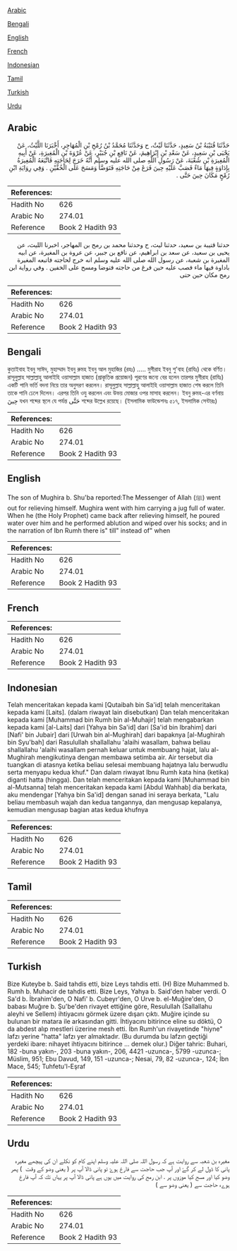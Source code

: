 [Arabic](#arabic)

[Bengali](#bengali)

[English](#english)

[French](#french)

[Indonesian](#indonesian)

[Tamil](#tamil)

[Turkish](#turkish)

[Urdu](#urdu)

## Arabic


<div dir="rtl" lang="ar" style={{fontSize:'larger',backgroundColor:'#f8f9fa',padding:20}}>
حَدَّثَنَا قُتَيْبَةُ بْنُ سَعِيدٍ، حَدَّثَنَا لَيْثٌ، ح وَحَدَّثَنَا مُحَمَّدُ بْنُ رُمْحِ بْنِ الْمُهَاجِرِ، أَخْبَرَنَا اللَّيْثُ، عَنْ يَحْيَى بْنِ سَعِيدٍ، عَنْ سَعْدِ بْنِ إِبْرَاهِيمَ، عَنْ نَافِعِ بْنِ جُبَيْرٍ، عَنْ عُرْوَةَ بْنِ الْمُغِيرَةِ، عَنْ أَبِيهِ الْمُغِيرَةِ بْنِ شُعْبَةَ، عَنْ رَسُولِ اللَّهِ صلى الله عليه وسلم أَنَّهُ خَرَجَ لِحَاجَتِهِ فَاتَّبَعَهُ الْمُغِيرَةُ بِإِدَاوَةٍ فِيهَا مَاءٌ فَصَبَّ عَلَيْهِ حِينَ فَرَغَ مِنْ حَاجَتِهِ فَتَوَضَّأَ وَمَسَحَ عَلَى الْخُفَّيْنِ ‏.‏ وَفِي رِوَايَةِ ابْنِ رُمْحٍ مَكَانَ حِينَ حَتَّى ‏.‏
</div>
<div style={{backgroundColor:'#f8f9fa',padding:20, marginBottom: 10}}><table> <thead> <tr> <th>References:</th> <th></th> </tr> </thead> <tbody><tr><td>Hadith No</td><td>626</td></tr><tr><td>Arabic No</td><td>274.01</td></tr><tr><td>Reference</td><td>Book 2 Hadith 93</td></tr></tbody></table></div>


<div dir="rtl" lang="ar" style={{fontSize:'larger',backgroundColor:'#f8f9fa',padding:20}}>
حدثنا قتيبة بن سعيد، حدثنا ليث، ح وحدثنا محمد بن رمح بن المهاجر، اخبرنا الليث، عن يحيى بن سعيد، عن سعد بن ابراهيم، عن نافع بن جبير، عن عروة بن المغيرة، عن ابيه المغيرة بن شعبة، عن رسول الله صلى الله عليه وسلم انه خرج لحاجته فاتبعه المغيرة باداوة فيها ماء فصب عليه حين فرغ من حاجته فتوضا ومسح على الخفين . وفي رواية ابن رمح مكان حين حتى
</div>
<div style={{backgroundColor:'#f8f9fa',padding:20, marginBottom: 10}}><table> <thead> <tr> <th>References:</th> <th></th> </tr> </thead> <tbody><tr><td>Hadith No</td><td>626</td></tr><tr><td>Arabic No</td><td>274.01</td></tr><tr><td>Reference</td><td>Book 2 Hadith 93</td></tr></tbody></table></div>

## Bengali


<div dir="ltr" lang="bn" style={{fontSize:'larger',backgroundColor:'#f8f9fa',padding:20}}>
কুতাইবাহ ইবনু সাঈদ, মুহাম্মাদ ইবনু রুমহ ইবনু আল মুহাজির (রহঃ) ..... মুগীরাহ ইবনু শু'বাহ (রাযিঃ) থেকে বর্ণিত। রাসূলুল্লাহ সাল্লাল্লাহু আলাইহি ওয়াসাল্লাম হাজাত (প্রাকৃতিক প্রয়োজন) পূরণের জন্যে বের হলেন তারপর মুগীরাহ (রাযিঃ) একটি পানি ভর্তি বদনা নিয়ে তার অনুসরণ করলেন। রাসূলুল্লাহ সাল্লাল্লাহু আলাইহি ওয়াসাল্লাম হাজাত শেষ করলে তিনি তাকে পানি ঢেলে দিলেন। এরপর তিনি ওযু করলেন এবং উভয় মোজার ওপর মাসাহ করলেন। ইবনু রুমহ-এর বর্ণনায় حِينَ যখন শব্দের স্থলে যে পর্যন্ত حَتَّى শব্দের উল্লেখ রয়েছে। (ইসলামিক ফাউন্ডেশনঃ ৫১৭, ইসলামিক সেন্টারঃ)
</div>
<div style={{backgroundColor:'#f8f9fa',padding:20, marginBottom: 10}}><table> <thead> <tr> <th>References:</th> <th></th> </tr> </thead> <tbody><tr><td>Hadith No</td><td>626</td></tr><tr><td>Arabic No</td><td>274.01</td></tr><tr><td>Reference</td><td>Book 2 Hadith 93</td></tr></tbody></table></div>

## English


<div dir="ltr" lang="en" style={{fontSize:'larger',backgroundColor:'#f8f9fa',padding:20}}>
The son of Mughira b. Shu'ba reported:The Messenger of Allah (ﷺ) went out for relieving himself. Mughira went with him carrying a jug full of water. When he (the Holy Prophet) came back after relieving himself, he poured water over him and he performed ablution and wiped over his socks; and in the narration of Ibn Rumh there is" till" instead of" when
</div>
<div style={{backgroundColor:'#f8f9fa',padding:20, marginBottom: 10}}><table> <thead> <tr> <th>References:</th> <th></th> </tr> </thead> <tbody><tr><td>Hadith No</td><td>626</td></tr><tr><td>Arabic No</td><td>274.01</td></tr><tr><td>Reference</td><td>Book 2 Hadith 93</td></tr></tbody></table></div>

## French


<div dir="ltr" lang="fr" style={{fontSize:'larger',backgroundColor:'#f8f9fa',padding:20}}>

</div>
<div style={{backgroundColor:'#f8f9fa',padding:20, marginBottom: 10}}><table> <thead> <tr> <th>References:</th> <th></th> </tr> </thead> <tbody><tr><td>Hadith No</td><td>626</td></tr><tr><td>Arabic No</td><td>274.01</td></tr><tr><td>Reference</td><td>Book 2 Hadith 93</td></tr></tbody></table></div>

## Indonesian


<div dir="ltr" lang="id" style={{fontSize:'larger',backgroundColor:'#f8f9fa',padding:20}}>
Telah menceritakan kepada kami [Qutaibah bin Sa'id] telah menceritakan kepada kami [Laits]. (dalam riwayat lain disebutkan) Dan telah menceritakan kepada kami [Muhammad bin Rumh bin al-Muhajir] telah mengabarkan kepada kami [al-Laits] dari [Yahya bin Sa'id] dari [Sa'id bin Ibrahim] dari [Nafi' bin Jubair] dari [Urwah bin al-Mughirah] dari bapaknya [al-Mughirah bin Syu'bah] dari Rasulullah shallallahu 'alaihi wasallam, bahwa beliau shallallahu 'alaihi wasallam pernah keluar untuk membuang hajat, lalu al-Mughirah mengikutinya dengan membawa setimba air. Air tersebut dia tuangkan di atasnya ketika beliau selesai membuang hajatnya lalu berwudlu serta menyapu kedua khuf." Dan dalam riwayat Ibnu Rumh kata hina (ketika) diganti hatta (hingga). Dan telah menceritakan kepada kami [Muhammad bin al-Mutsanna] telah menceritakan kepada kami [Abdul Wahhab] dia berkata, aku mendengar [Yahya bin Sa'id] dengan sanad ini seraya berkata, "Lalu beliau membasuh wajah dan kedua tangannya, dan mengusap kepalanya, kemudian mengusap bagian atas kedua khufnya
</div>
<div style={{backgroundColor:'#f8f9fa',padding:20, marginBottom: 10}}><table> <thead> <tr> <th>References:</th> <th></th> </tr> </thead> <tbody><tr><td>Hadith No</td><td>626</td></tr><tr><td>Arabic No</td><td>274.01</td></tr><tr><td>Reference</td><td>Book 2 Hadith 93</td></tr></tbody></table></div>

## Tamil


<div dir="ltr" lang="ta" style={{fontSize:'larger',backgroundColor:'#f8f9fa',padding:20}}>

</div>
<div style={{backgroundColor:'#f8f9fa',padding:20, marginBottom: 10}}><table> <thead> <tr> <th>References:</th> <th></th> </tr> </thead> <tbody><tr><td>Hadith No</td><td>626</td></tr><tr><td>Arabic No</td><td>274.01</td></tr><tr><td>Reference</td><td>Book 2 Hadith 93</td></tr></tbody></table></div>

## Turkish


<div dir="ltr" lang="tr" style={{fontSize:'larger',backgroundColor:'#f8f9fa',padding:20}}>
Bize Kuteybe b. Said tahdis etti, bize Leys tahdis etti. (H) Bize Muhammed b. Rumh b. Muhacir de tahdis etti. Bize Leys, Yahya b. Said'den haber verdi. O Sa'd b. İbrahim'den, O Nafi' b. Cubeyr'den, O Urve b. el-Muğire'den, O babası Muğıre b. Şu'be'den rivayet ettiğine göre, Resulullah (Sallallahu aleyhi ve Sellem) ihtiyacını görmek üzere dışarı çıktı. Muğire içinde su bulunan bir matara ile arkasından gitti. İhtiyacını bitirince eline su döktü, O da abdest alıp mestleri üzerine mesh etti. İbn Rumh'un rivayetinde "hiyne" lafzı yerine "hatta" lafzı yer almaktadır. (Bu durumda bu lafzın geçtiği yerdeki ibare: nihayet ihtiyacını bitirince ... demek olur.) Diğer tahric: Buhari, 182 -buna yakın-, 203 -buna yakın-, 206, 4421 -uzunca-, 5799 -uzunca-; Müslim, 951; Ebu Davud, 149, 151 -uzunca-; Nesai, 79, 82 -uzunca-, 124; İbn Mace, 545; Tuhfetu'l-Eşraf
</div>
<div style={{backgroundColor:'#f8f9fa',padding:20, marginBottom: 10}}><table> <thead> <tr> <th>References:</th> <th></th> </tr> </thead> <tbody><tr><td>Hadith No</td><td>626</td></tr><tr><td>Arabic No</td><td>274.01</td></tr><tr><td>Reference</td><td>Book 2 Hadith 93</td></tr></tbody></table></div>

## Urdu


<div dir="rtl" lang="ur" style={{fontSize:'larger',backgroundColor:'#f8f9fa',padding:20}}>
مغیرہ ‌بن ‌شعبہ ‌سے ‌روایت ‌ہے ‌كہ ‌رسول ‌اللہ ‌صلی ‌اللہ ‌علیہ ‌وسلم ‌اپنے ‌كام ‌كو ‌نكلے ‌ان ‌كی ‌پیچھے ‌مغیرہ ‌پانی ‌كا ‌ڈول ‌لے ‌كر ‌گۓ ‌اور ‌آپ ‌جب ‌حاجت ‌سے ‌فارغ ‌ہوۓ ‌تو ‌پانی ‌ڈالا ‌آپ ‌پر ( ‌یعنی ‌وضو ‌كے ‌وقت ‌ ) پھر ‌وضو ‌كیا ‌اور ‌مسح ‌كیا ‌موزوں ‌پر ‌. ‌ابن ‌رمح ‌كی ‌روایت ‌میں ‌یوں ‌ہے ‌پانی ‌ڈالا ‌آپ ‌پر ‌یہاں ‌تك ‌كہ ‌آپ ‌فارغ ‌ہوےء ‌حاجت ‌سے ( ‌یعنی ‌وضو ‌سے ‌)
</div>
<div style={{backgroundColor:'#f8f9fa',padding:20, marginBottom: 10}}><table> <thead> <tr> <th>References:</th> <th></th> </tr> </thead> <tbody><tr><td>Hadith No</td><td>626</td></tr><tr><td>Arabic No</td><td>274.01</td></tr><tr><td>Reference</td><td>Book 2 Hadith 93</td></tr></tbody></table></div>